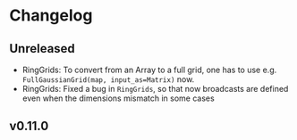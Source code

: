 # Changelog

## Unreleased

* RingGrids: To convert from an Array to a full grid, one has to use e.g. `FullGaussianGrid(map, input_as=Matrix)` now. 
* RingGrids: Fixed a bug in `RingGrids`, so that now broadcasts are defined even when the dimensions mismatch in some cases 
  
## v0.11.0
